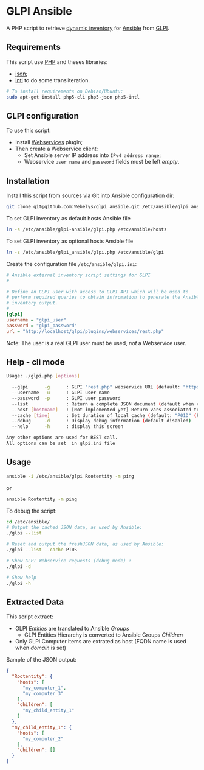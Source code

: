 # GLPI Ansible

A PHP script to retrieve [dynamic
inventory](http://docs.ansible.com/ansible/intro_dynamic_inventory.html) for
[Ansible](http://www.ansible.com/) from [GLPI](http://www.glpi-project.org/).


## Requirements

This script use [PHP](http://php.net) and theses libraries:
* [json](http://php.net/manual/en/json.installation.php);
* [intl](http://php.net/manual/eb/book.intl.php) to do some transliteration.

```bash
# To install requirements on Debian/Ubuntu:
sudo apt-get install php5-cli php5-json php5-intl
```


## GLPI configuration

To use this script:

* Install [Webservices](http://plugins.glpi-project.org/spip.php?article93) plugin;
* Then create a Webservice client:
  * Set Ansible server IP address into `IPv4 address range`;
  * Webservice `user name` and `password` fields must be left _empty_.


## Installation

Install this script from sources via Git into Ansible configuration dir:

```bash
git clone git@github.com:Webelys/glpi_ansible.git /etc/ansible/glpi_ansible/
```

To set GLPI inventory as default hosts Ansible file
```bash
ln -s /etc/ansible/glpi-ansible/glpi.php /etc/ansible/hosts
```

To set GLPI inventory as optional hosts Ansible file
```bash
ln -s /etc/ansible/glpi_ansible/glpi.php /etc/ansible/glpi
```

Create the configuration file `/etc/ansible/glpi.ini`:

```ini
# Ansible external inventory script settings for GLPI
#

# Define an GLPI user with access to GLPI API which will be used to
# perform required queries to obtain infromation to generate the Ansible
# inventory output.
#
[glpi]
username = "glpi_user"
password = "glpi_password"
url = "http://localhost/glpi/plugins/webservices/rest.php"
```

Note: The user is a real GLPI user must be used, _not_ a Webservice user.

## Help - cli mode

```bash
Usage: ./glpi.php [options]

  --glpi      -g      : GLPI "rest.php" webservice URL (default: "https://glpi.webelys.com/plugins/webservices/rest.php")
  --username  -u      : GLPI user name
  --password  -p      : GLPI user password
  --list              : Return a complete JSON document (default when called by Ansible)
  --host [hostname]   : [Not implemented yet] Return vars associated to this hostname
  --cache [time]      : Set duration of local cache (default: "P01D" (P01D = 1 day, PTS0S=no cache)
  --debug     -d      : Display debug information (default disabled)
  --help      -h      : display this screen

Any other options are used for REST call.
All options can be set  in glpi.ini file
```


## Usage

```bash
ansible -i /etc/ansible/glpi Rootentity -m ping
```
or 
```bash
ansible Rootentity -m ping
```


To debug the script:

```bash
cd /etc/ansible/
# Output the cached JSON data, as used by Ansible:
./glpi --list

# Reset and output the freshJSON data, as used by Ansible:
./glpi --list --cache PT0S

# Show GLPI Webservice requests (debug mode) :
./glpi -d

# Show help
./glpi -h
```

## Extracted Data

This script extract:

* GLPI _Entities_ are translated to Ansible _Groups_
  * GLPI Entities Hierarchy is converted to Ansible Groups _Children_
* Only GLPI Computer items are extrated as host (FQDN name is used when
  _domain_ is set)

Sample of the JSON output:

```json
{
  "Rootentity": {
    "hosts": [
      "my_computer_1",
      "my_computer_3"
    ],
    "children": [
      "my_child_entity_1"
    ]
  },
  "my_child_entity_1": {
    "hosts": [
      "my_computer_2"
    ],
    "children": []
  }
}
```
